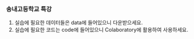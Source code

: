 ### 송내고등학교 특강
1. 실습에 필요한 데이터들은 data에 들어있으니 다운받으세요.
2. 실습에 필요한 코드는 code에 들어있으니 Colaboratory에 활용하여 사용하세요.
